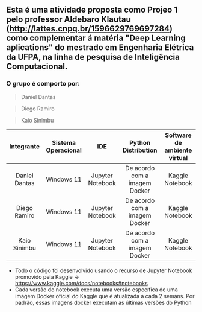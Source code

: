 ## Esta é uma atividade proposta como Projeo 1 pelo professor Aldebaro Klautau (http://lattes.cnpq.br/1596629769697284) como complementar á matéria "Deep Learning aplications" do mestrado em Engenharia Elétrica da UFPA, na linha de pesquisa de Inteligência Computacional.

### O grupo é comporto por:

>Daniel Dantas 

>Diego Ramiro 

>Kaio Sinimbu 

| Integrante      | Sistema Operacional | IDE     | Python Distribution | Software de ambiente virtual |
| :----:        |    :----:   |       :----:    | :----: | :----: |
| Daniel Dantas      | Windows 11       | Jupyter Notebook   | De acordo com a imagem Docker | Kaggle Notebook |
| Diego Ramiro   | Windows 11        | Jupyter Notebook      | De acordo com a imagem Docker | Kaggle Notebook |
| Kaio Sinimbu   | Windows 11        | Jupyter Notebook      | De acordo com a imagem Docker | Kaggle Notebook |


* Todo o código foi desenvolvido usando o recurso de Jupyter Notebook promovido pela Kaggle -> https://www.kaggle.com/docs/notebooks#notebooks
* Cada versão do notebook executa uma versão específica de uma imagem Docker oficial do Kaggle que é atualizada a cada 2 semans. Por padrão, essas imagens docker executam as últimas versões do Python
